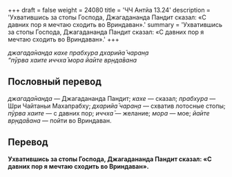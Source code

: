 +++
draft = false
weight = 24080
title = 'ЧЧ Антйа 13.24'
description = 'Ухватившись за стопы Господа, Джагадананда Пандит сказал: «С давних пор я мечтаю сходить во Вриндаван».'
summary = 'Ухватившись за стопы Господа, Джагадананда Пандит сказал: «С давних пор я мечтаю сходить во Вриндаван».'
+++

_джагада̄нанда кахе прабхура дхарийа̄ чаран̣а  
“пӯрва хаите иччха̄ мора йа̄ите вр̣нда̄вана_

## Пословный перевод

_джагада̄нанда_ — Джагадананда Пандит; _кахе_ — сказал; _прабхура_ — Шри Чайтаньи Махапрабху; _дхарийа̄_ _чаран̣а_ — схватив лотосные стопы; _пӯрва_ _хаите_ — с давних пор; _иччха̄_ — желание; _мора_ — мое; _йа̄ите_ _вр̣нда̄вана_ — пойти во Вриндаван.

## Перевод

**Ухватившись за стопы Господа, Джагадананда Пандит сказал: «С давних пор я мечтаю сходить во Вриндаван».**
